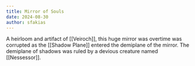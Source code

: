 ```yaml
---
title: Mirror of Souls
date: 2024-08-30
author: sfakias
---
```


A heirloom and artifact of [[Veiroch]], this huge mirror was overtime was corrupted as the [[Shadow Plane]] entered the demiplane of the mirror. The demiplane of shadows was ruled by a devious creature named [[Nessessor]].